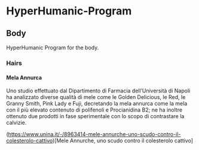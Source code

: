 # HyperHumanic-Program

## Body

HyperHumanic Program for the body.

### Hairs

#### Mela Annurca

Uno studio effettuato dal Dipartimento di Farmacia dell’Università di Napoli ha analizzato diverse qualità di mele come le Golden Delicious, le Red, le Granny Smith, Pink Lady e Fuji, decretando la mela annurca come la mela con il più elevato contenuto di polifenoli e Procianidina B2; ne ha inoltre ottenuto due prodotti in fase sperimentale con lo scopo di contrastare la calvizie.

(https://www.unina.it/-/8963414-mele-annurche-uno-scudo-contro-il-colesterolo-cattivo)[Mele Annurche, uno scudo contro il colesterolo cattivo]
